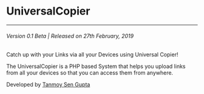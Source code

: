 # UniversalCopier

___
###### Version 0.1 Beta | Released on 27th February, 2019


Catch up with your Links via all your Devices using Universal Copier!

The UniversalCopier is a PHP based System that helps you upload links from all your devices so that you can access them from anywhere.

Developed by [Tanmoy Sen Gupta](tanmoysg.com) 

